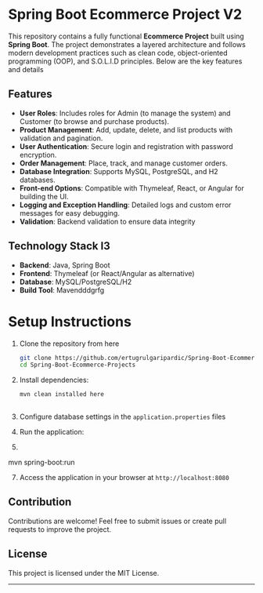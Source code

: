 # Spring Boot Ecommerce Project V2

This repository contains a fully functional **Ecommerce Project** built using **Spring Boot**. The project demonstrates a layered architecture and follows modern development practices such as clean code, object-oriented programming (OOP), and S.O.L.I.D principles. Below are the key features and details

## Features
- **User Roles**: Includes roles for Admin (to manage the system) and Customer (to browse and purchase products).
- **Product Management**: Add, update, delete, and list products with validation and pagination.
- **User Authentication**: Secure login and registration with password encryption.
- **Order Management**: Place, track, and manage customer orders.
- **Database Integration**: Supports MySQL, PostgreSQL, and H2 databases.
- **Front-end Options**: Compatible with Thymeleaf, React, or Angular for building the UI.
- **Logging and Exception Handling**: Detailed logs and custom error messages for easy debugging.
- **Validation**: Backend validation to ensure data integrity

## Technology Stack l3 

- **Backend**: Java, Spring Boot
- **Frontend**: Thymeleaf (or React/Angular as alternative)
- **Database**: MySQL/PostgreSQL/H2
- **Build Tool**: Mavendddgrfg
  
# Setup Instructions
1. Clone the repository from here
   ```bash
   git clone https://github.com/ertugrulgaripardic/Spring-Boot-Ecommerce-Project.git
   cd Spring-Boot-Ecommerce-Projects
   ```

2. Install dependencies:
   ```bash
   mvn clean installed here
  
3. Configure database settings in the `application.properties` files

4. Run the application:

6.  ```bash
mvn spring-boot:run

7. Access the application in your browser at `http://localhost:8080`

## Contribution
Contributions are welcome! Feel free to submit issues or create pull requests to improve the project.

## License

This project is licensed under the MIT License.

---
